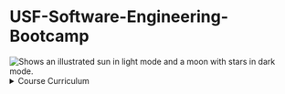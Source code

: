 # USF-Software-Engineering-Bootcamp

<picture>
  <img alt="Shows an illustrated sun in light mode and a moon with stars in dark mode." src="https://res.cloudinary.com/career-bootcamp/image/upload/v1622701576/USF/OG_Image_Homepage_USF_tbjvc6.png">
</picture>

<details>
<summary>Course Curriculum</summary>

Unit 1: Getting Started:    100% Completed

Unit 2: HTML        100% Completed

Unit 3: CSS         100% Completed

Unit 4: JavaScript  51% Completed

</details>
